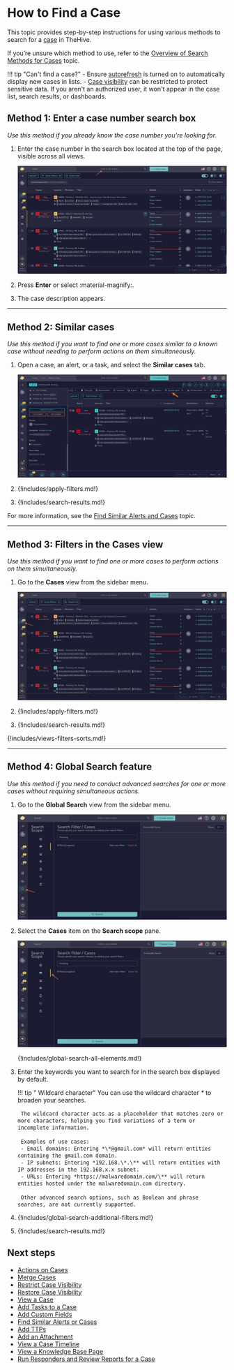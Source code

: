 # How to Find a Case

This topic provides step-by-step instructions for using various methods to search for a [case](../about-cases.md) in TheHive.

If you’re unsure which method to use, refer to the [Overview of Search Methods for Cases](overview-search-methods-case.md) topic.

!!! tip "Can't find a case?"
    - Ensure [autorefresh](../../about-autorefresh.md) is turned on to automatically display new cases in lists.
    - <!-- md:version 5.5 --> [Case visibility](../about-cases.md#case-visibility) can be restricted to protect sensitive data. If you aren't an authorized user, it won't appear in the case list, search results, or dashboards.

## Method 1: Enter a case number search box

*Use this method if you already know the case number you're looking for.*

1. Enter the case number in the search box located at the top of the page, visible across all views.

    ![Enter a case number search box](../../../../images/user-guides/analyst-corner/cases/find_a_case_enter_a_case_number.png)

2. Press **Enter** or select :material-magnify:.

3. The case description appears.

---

## Method 2: Similar cases

*Use this method if you want to find one or more cases similar to a known case without needing to perform actions on them simultaneously.*

1. Open a case, an alert, or a task, and select the **Similar cases** tab.

    ![Similar cases](../../../../images/user-guides/analyst-corner/cases/similar-cases.png)

2. {!includes/apply-filters.md!}

3. {!includes/search-results.md!}

For more information, see the [Find Similar Alerts and Cases](../find-similar-alerts-cases.md) topic.

---

## Method 3: Filters in the Cases view

*Use this method if you want to find one or more cases to perform actions on them simultaneously.*

1. Go to the **Cases** view from the sidebar menu.

    ![Filters in the cases view](../../../../images/user-guides/analyst-corner/cases/find-a-case-filters-cases-view.png)

2. {!includes/apply-filters.md!}

3. {!includes/search-results.md!}

{!includes/views-filters-sorts.md!}

---

## Method 4: Global Search feature

*Use this method if you need to conduct advanced searches for one or more cases without requiring simultaneous actions.*

1. Go to the **Global Search** view from the sidebar menu.

    ![Global Search feature sidebar menu](../../../../images/user-guides/analyst-corner/cases/find-a-case-global-search-feature-sidebar-menu.png)

2. Select the **Cases** item on the **Search scope** pane.

    ![Global Search feature cases item](../../../../images/user-guides/analyst-corner/cases/find-a-case-global-search-feature-cases-item.png)

    {!includes/global-search-all-elements.md!}

3. Enter the keywords you want to search for in the search box displayed by default.

    !!! tip "<!-- md:version 5.4.7 --> Wildcard character"
        You can use the wildcard character *\** to broaden your searches.

        The wildcard character acts as a placeholder that matches zero or more characters, helping you find variations of a term or incomplete information.
        
        Examples of use cases:  
        - Email domains: Entering *\*@gmail.com* will return entities containing the gmail.com domain.  
        - IP subnets: Entering *192.168.\*.\** will return entities with IP addresses in the 192.168.x.x subnet.  
        - URLs: Entering *https://malwaredomain.com/\** will return entities hosted under the malwaredomain.com directory.

        Other advanced search options, such as Boolean and phrase searches, are not currently supported.

4. {!includes/global-search-additional-filters.md!}

5. {!includes/search-results.md!}

<h2>Next steps</h2>

* [Actions on Cases](../cases-description/actions.md)
* [Merge Cases](../merge-cases.md)
* [Restrict Case Visibility](../restrict-visibility-case.md)
* [Restore Case Visibility](../restore-visibility-case.md)
* [View a Case](../cases-description/general.md)
* [Add Tasks to a Case](../add-tasks-to-a-case.md)
* [Add Custom Fields](../custom-fields/add-custom-fields.md)
* [Find Similar Alerts or Cases](../find-similar-alerts-cases.md)
* [Add TTPs](../ttps/add-ttps.md)
* [Add an Attachment](../attachments/add-an-attachment-case-alert.md)
* [View a Case Timeline](../case-timelines/view-case-timeline.md)
* [View a Knowledge Base Page](../../../../user-guides/knowledge-base/view-a-knowledge-base-page.md#view-a-page-at-the-case-level)
* [Run Responders and Review Reports for a Case](../run-responders-on-a-case.md)
